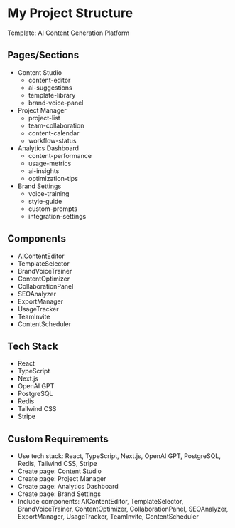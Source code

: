 # My Project Structure

Template: AI Content Generation Platform

## Pages/Sections

- Content Studio
  - content-editor
  - ai-suggestions
  - template-library
  - brand-voice-panel
- Project Manager
  - project-list
  - team-collaboration
  - content-calendar
  - workflow-status
- Analytics Dashboard
  - content-performance
  - usage-metrics
  - ai-insights
  - optimization-tips
- Brand Settings
  - voice-training
  - style-guide
  - custom-prompts
  - integration-settings

## Components

- AIContentEditor
- TemplateSelector
- BrandVoiceTrainer
- ContentOptimizer
- CollaborationPanel
- SEOAnalyzer
- ExportManager
- UsageTracker
- TeamInvite
- ContentScheduler

## Tech Stack

- React
- TypeScript
- Next.js
- OpenAI GPT
- PostgreSQL
- Redis
- Tailwind CSS
- Stripe

## Custom Requirements

- Use tech stack: React, TypeScript, Next.js, OpenAI GPT, PostgreSQL, Redis, Tailwind CSS, Stripe
- Create page: Content Studio
- Create page: Project Manager
- Create page: Analytics Dashboard
- Create page: Brand Settings
- Include components: AIContentEditor, TemplateSelector, BrandVoiceTrainer, ContentOptimizer, CollaborationPanel, SEOAnalyzer, ExportManager, UsageTracker, TeamInvite, ContentScheduler
